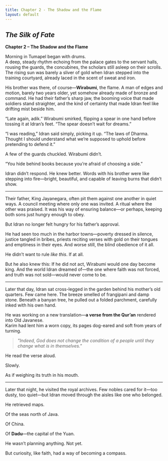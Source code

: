 ```yaml
---
title: Chapter 2 - The Shadow and the Flame
layout: default
---
```


## *The Silk of Fate*  
**Chapter 2 – The Shadow and the Flame**

Morning in Tumapel began with drums.  
A deep, steady rhythm echoing from the palace gates to the servant halls, rousing the guards, the concubines, the scholars still asleep on their scrolls. The rising sun was barely a sliver of gold when Idran stepped into the training courtyard, already laced in the scent of sweat and iron.

His brother was there, of course—**Wirabumi**, the flame. A man of edges and motion, barely two years older, yet somehow already made of bronze and command. He had their father’s sharp jaw, the booming voice that made soldiers stand straighter, and the kind of certainty that made Idran feel like drifting mist beside him.

“Late again, adik.” Wirabumi smirked, flipping a spear in one hand before tossing it at Idran’s feet. “The spear doesn’t wait for dreams.”

“I was reading,” Idran said simply, picking it up. “The laws of Dharma. Thought I should understand what we’re supposed to uphold before pretending to defend it.”

A few of the guards chuckled. Wirabumi didn’t.

“You hide behind books because you’re afraid of choosing a side.”

Idran didn’t respond. He knew better. Words with his brother were like stepping into fire—bright, beautiful, and capable of leaving burns that didn’t show.

---

Their father, King Jayanegara, often pit them against one another in quiet ways. A council meeting where only one was invited. A ritual where the other was praised. It was his way of ensuring balance—or perhaps, keeping both sons just hungry enough to obey.

But Idran no longer felt hungry for his father’s approval.

He had seen too much in the harbor towns—poverty dressed in silence, justice tangled in bribes, priests reciting verses with gold on their tongues and emptiness in their eyes. And worse still, the blind obedience of it all.

He didn’t want to rule *like this*. If at all.

But he also knew this: If he did not act, Wirabumi would one day become king. And the world Idran dreamed of—the one where faith was not forced, and truth was not sold—would never come to be.

---

Later that day, Idran sat cross-legged in the garden behind his mother’s old quarters. Few came here. The breeze smelled of frangipani and damp stone. Beneath a banyan tree, he pulled out a folded parchment, carefully inked with his own hand.

He was working on a new translation—**a verse from the Qur’an** rendered into Old Javanese.  
Karim had lent him a worn copy, its pages dog-eared and soft from years of turning.

> *"Indeed, God does not change the condition of a people until they change what is in themselves."*

He read the verse aloud.

Slowly.

As if weighing its truth in his mouth.

---

Later that night, he visited the royal archives. Few nobles cared for it—too dusty, too quiet—but Idran moved through the aisles like one who belonged.

He retrieved maps.

Of the seas north of Java.

Of China.

Of **Dadu**—the capital of the Yuan.

He wasn’t planning anything. Not yet.

But curiosity, like faith, had a way of becoming a compass.